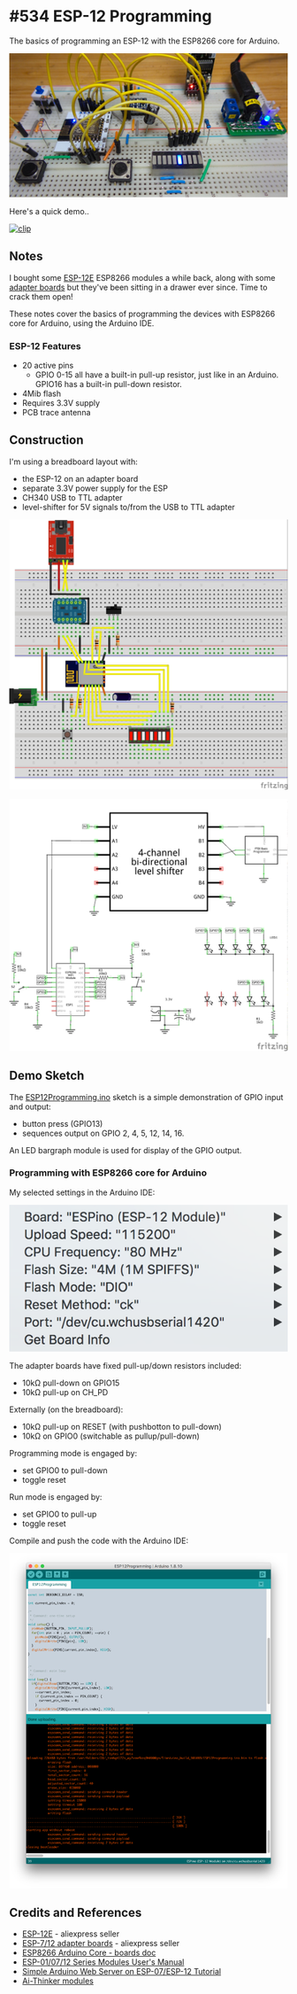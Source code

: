 # #534 ESP-12 Programming

The basics of programming an ESP-12 with the ESP8266 core for Arduino.

![Build](./assets/ESP12Programming_build.jpg?raw=true)

Here's a quick demo..

[![clip](https://img.youtube.com/vi/p3lY_rLNYZ4/0.jpg)](https://www.youtube.com/watch?v=p3lY_rLNYZ4)

## Notes

I bought some [ESP-12E](https://www.aliexpress.com/item/32339917567.html) ESP8266 modules a while back,
along with some [adapter boards](https://www.aliexpress.com/item/32649040259.html) but they've been sitting
in a drawer ever since. Time to crack them open!

These notes cover the basics of programming the devices with ESP8266 core for Arduino, using the Arduino IDE.

### ESP-12 Features

* 20 active pins
  * GPIO 0-15 all have a built-in pull-up resistor, just like in an Arduino. GPIO16 has a built-in pull-down resistor.
* 4Mib flash
* Requires 3.3V supply
* PCB trace antenna

## Construction

I'm using a breadboard layout with:

* the ESP-12 on an adapter board
* separate 3.3V power supply for the ESP
* CH340 USB to TTL adapter
* level-shifter for 5V signals to/from the USB to TTL adapter

![Breadboard](./assets/ESP12Programming_bb.jpg?raw=true)

![Schematic](./assets/ESP12Programming_schematic.jpg?raw=true)

## Demo Sketch

The [ESP12Programming.ino](./ESP12Programming.ino) sketch is a simple demonstration of GPIO input and output:

* button press (GPIO13)
* sequences output on GPIO 2, 4, 5, 12, 14, 16.

An LED bargraph module is used for display of the GPIO output.

### Programming with ESP8266 core for Arduino

My selected settings in the Arduino IDE:

![programming_settings](./assets/programming_settings.png?raw=true)

The adapter boards have fixed pull-up/down resistors included:

* 10kΩ pull-down on GPIO15
* 10kΩ pull-up on CH_PD

Externally (on the breadboard):

* 10kΩ pull-up on RESET (with pushbotton to pull-down)
* 10kΩ on GPIO0 (switchable as pullup/pull-down)

Programming mode is engaged by:

* set GPIO0 to pull-down
* toggle reset

Run mode is engaged by:

* set GPIO0 to pull-up
* toggle reset

Compile and push the code with the Arduino IDE:

![programming_upload](./assets/programming_upload.png?raw=true)

## Credits and References

* [ESP-12E](https://www.aliexpress.com/item/32339917567.html) - aliexpress seller
* [ESP-7/12 adapter boards](https://www.aliexpress.com/item/32649040259.html) - aliexpress seller
* [ESP8266 Arduino Core - boards doc](https://arduino-esp8266.readthedocs.io/en/2.6.3/boards.html)
* [ESP-01/07/12 Series Modules User's Manual](http://wiki.ai-thinker.com/_media/esp8266/esp8266_series_modules_user_manual_v1.1.pdf)
* [Simple Arduino Web Server on ESP-07/ESP-12 Tutorial](https://www.youtube.com/watch?v=8J7zflVO8K0)
* [Ai-Thinker modules](https://en.wikipedia.org/wiki/ESP8266#Ai-Thinker_modules)
